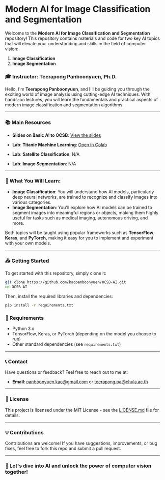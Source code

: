 # Modern AI for Image Classification and Segmentation

Welcome to the **Modern AI for Image Classification and Segmentation** repository! This repository contains materials and code for two key AI topics that will elevate your understanding and skills in the field of computer vision:

1. **Image Classification**
2. **Image Segmentation**

### 🎓 Instructor: Teerapong Panboonyuen, Ph.D.

Hello, I'm **Teerapong Panboonyuen**, and I'll be guiding you through the exciting world of image analysis using cutting-edge AI techniques. With hands-on lectures, you will learn the fundamentals and practical aspects of modern image classification and segmentation algorithms.

---

### 📚 **Main Resources**

- **Slides on Basic AI to OCSB**: [View the slides](https://github.com/kaopanboonyuen/OCSB-AI/blob/main/slides/20250317_BasicAI_toOCSB.pdf)
  
- **Lab: Titanic Machine Learning**: [Open in Colab](https://colab.research.google.com/github/kaopanboonyuen/OCSB-AI/blob/main/code/Titanic_ML_toStudent.ipynb)

- **Lab: Satellite Classification**: N/A

- **Lab: Image Segmentation**: N/A

---

### 🧠 What You Will Learn:
- **Image Classification**: You will understand how AI models, particularly deep neural networks, are trained to recognize and classify images into various categories.
- **Image Segmentation**: You'll explore how AI models can be trained to segment images into meaningful regions or objects, making them highly useful for tasks such as medical imaging, autonomous driving, and more.

Both topics will be taught using popular frameworks such as **TensorFlow**, **Keras**, and **PyTorch**, making it easy for you to implement and experiment with your own models.

---

### 📥 Getting Started

To get started with this repository, simply clone it:

```bash
git clone https://github.com/kaopanboonyuen/OCSB-AI.git
cd OCSB-AI
```

Then, install the required libraries and dependencies:

```bash
pip install -r requirements.txt
```

### 🔧 Requirements
- Python 3.x
- TensorFlow, Keras, or PyTorch (depending on the model you choose to run)
- Other standard dependencies (see `requirements.txt`)

---

### 📞 Contact

Have questions or feedback? Feel free to reach out to me at:

- **Email**: [panboonyuen.kao@gmail.com](mailto:panboonyuen.kao@gmail.com) or [teerapong.pa@chula.ac.th](mailto:teerapong.pa@chula.ac.th)

---

### 📜 License

This project is licensed under the MIT License - see the [LICENSE.md](LICENSE.md) file for details.

---

### 💡 Contributions

Contributions are welcome! If you have suggestions, improvements, or bug fixes, feel free to fork this repo and submit a pull request.

---

### 🌟 Let's dive into AI and unlock the power of computer vision together!